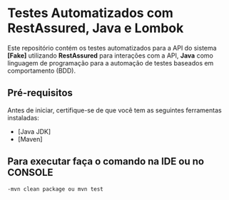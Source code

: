 # Testes Automatizados com RestAssured, Java e Lombok

Este repositório contém os testes automatizados para a API do sistema **[Fake]** utilizando **RestAssured** para interações com a API, **Java** como linguagem de programação para a automação de testes baseados em comportamento (BDD).

## Pré-requisitos

Antes de iniciar, certifique-se de que você tem as seguintes ferramentas instaladas:

- [Java JDK]
- [Maven]

## Para executar faça o comando na IDE ou no CONSOLE
    -mvn clean package ou mvn test


